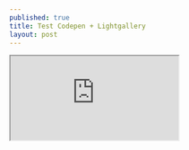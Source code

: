 ```yaml
---
published: true
title: Test Codepen + Lightgallery
layout: post
---
```

<div class="intrinsic-container">
<iframe style="height=430vh;" src="https://codepen.io/qwzxc129/embed/kXjXkE/?theme-id=dark&default-tab=result&embed-version=2" allowfullscreen></iframe></div>
